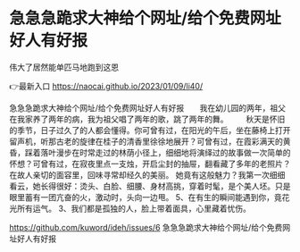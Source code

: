 # 急急急跪求大神给个网址/给个免费网址好人有好报
伟大了居然能单匹马地跑到这恩

👉最新入口 https://naocai.github.io/2023/01/09/li40/

急急急跪求大神给个网址/给个免费网址好人有好报　　我在幼儿园的两年，祖父在我家养了两年的病，我为祖父唱了两年的歌，跳了两年的舞。
　　秋天是怀旧的季节，日子过久了的人都会懂得。你可曾有过，在阳光的午后，坐在藤椅上打开留声机，听那古老的旋律在桂子的清香里徐徐地展开？可曾有过，在霞彩满天的黄昏，踩着落叶漫步在时常走过的林荫小径上，细细地将演绎过的故事做一次简单的怀想？可曾有过，在寂夜里点一支烛，开启尘封的抽屉，翻看藏了多年的老照片？在故人亲切的面容里，回味寻常却经久的美丽。
她竟有这般魅力？我第一次细细看云，她长得很好：烫头、白脸、细腰、身材高挑，穿着时髦，是个美人坯。只是眼里蓄有一团亢奋的火，激动时，头向一边甩。
	5、在有生的瞬间能遇到你，竟花光所有运气。
	3、我们都是孤独的人，脸上带着面具，心里藏着忧伤。

https://github.com/kuword/ideh/issues/6
急急急跪求大神给个网址/给个免费网址好人有好报
